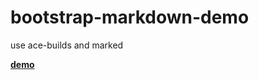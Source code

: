 # bootstrap-markdown-demo
use ace-builds and marked

[**demo**](http://yinyizhixian.github.io/bootstrap-markdown-demo/)
